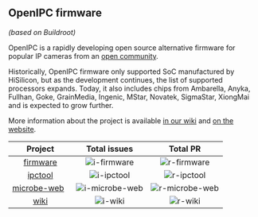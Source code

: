 ## OpenIPC firmware
_(based on Buildroot)_

OpenIPC is a rapidly developing open source alternative firmware for popular IP cameras from an [open community](https://opencollective.com/openipc).

Historically, OpenIPC firmware only supported SoC manufactured by HiSilicon, but as the development continues,
the list of supported processors expands. Today, it also includes chips from Ambarella, Anyka, Fullhan,
Goke, GrainMedia, Ingenic, MStar, Novatek, SigmaStar, XiongMai and is expected to grow further.

More information about the project is available [in our wiki](https://openipc.github.io/wiki/)
and [on the website](https://openipc.org/).


| Project                       | Total issues     | Total PR           |
|:-----------------------------:|:----------------:|:------------------:|
| [firmware][p-firmware]        | ![i-firmware]    | ![r-firmware]      |
| [ipctool][p-ipctool]          | ![i-ipctool]     | ![r-ipctool]       |
| [microbe-web][p-microbe-web]  | ![i-microbe-web] | ![r-microbe-web]   |
| [wiki][p-wiki]                | ![i-wiki]        | ![r-wiki]          |




[p-firmware]: https://github.com/OpenIPC/firmware
[i-firmware]: https://img.shields.io/github/issues/OpenIPC/firmware
[r-firmware]: https://img.shields.io/github/issues-pr/OpenIPC/firmware

[p-ipctool]: https://github.com/OpenIPC/ipctool
[i-ipctool]: https://img.shields.io/github/issues/OpenIPC/ipctool
[r-ipctool]: https://img.shields.io/github/issues-pr/OpenIPC/ipctool

[p-microbe-web]: https://github.com/OpenIPC/microbe-web
[i-microbe-web]: https://img.shields.io/github/issues/OpenIPC/microbe-web
[r-microbe-web]: https://img.shields.io/github/issues-pr/OpenIPC/microbe-web

[p-wiki]: https://github.com/OpenIPC/wiki
[i-wiki]: https://img.shields.io/github/issues/OpenIPC/wiki
[r-wiki]: https://img.shields.io/github/issues-pr/OpenIPC/wiki
[rr-wiki]: https://github.com/OpenIPC/wiki/pulls



<!--

**Here are some ideas to get you started:**

🙋‍♀️ A short introduction - what is your organization all about?
🌈 Contribution guidelines - how can the community get involved?
👩‍💻 Useful resources - where can the community find your docs? Is there anything else the community should know?
🍿 Fun facts - what does your team eat for breakfast?
🧙 Remember, you can do mighty things with the power of [Markdown](https://docs.github.com/github/writing-on-github/getting-started-with-writing-and-formatting-on-github/basic-writing-and-formatting-syntax)
-->
